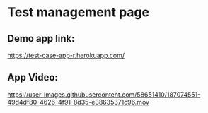 # Test management page
## Demo app link:
https://test-case-app-r.herokuapp.com/


## App Video:

https://user-images.githubusercontent.com/58651410/187074551-49d4df80-4626-4f91-8d35-e38635371c96.mov

